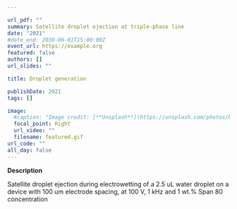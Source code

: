 ```yaml
---

url_pdf: ""
summary: Satellite droplet ejection at triple-phase line
date: "2021"
#date_end: 2030-06-01T15:00:00Z
event_url: https://example.org
featured: false
authors: []
url_slides: ""

title: Droplet generation 

publishDate: 2021
tags: []

image:
  #caption: "Image credit: [**Unsplash**](https://unsplash.com/photos/bzdhc5b3Bxs)"
  focal_point: Right
  url_video: ""
  filename: featured.gif
url_code: ""
all_day: false
---
```

**Description**

Satellite droplet ejection during electrowetting of a 2.5 uL water droplet on a device with 100 um electrode spacing, at 100 V, 1 kHz and 1 wt.% Span 80 concentration

